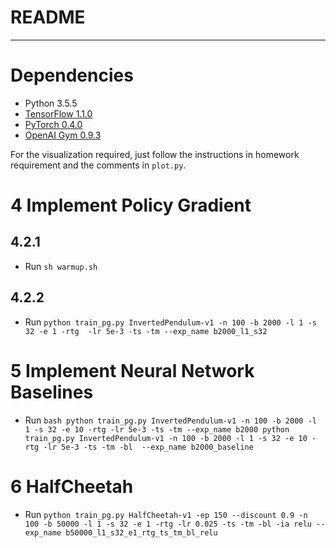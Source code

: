 ﻿# README

---
# Dependencies

- Python 3.5.5
- [TensorFlow 1.1.0](https://www.tensorflow.org/)
- [PyTorch 0.4.0](http://pytorch.org/)
- [OpenAI Gym 0.9.3](https://github.com/openai/gym) 

For the visualization required, just follow the instructions in homework requirement and the comments in `plot.py`.

# 4 Implement Policy Gradient

## 4.2.1

- Run `sh warmup.sh`

## 4.2.2

- Run `python train_pg.py InvertedPendulum-v1 -n 100 -b 2000 -l 1 -s 32 -e 1 -rtg 
    -lr 5e-3 -ts -tm --exp_name b2000_l1_s32`

# 5  Implement Neural Network Baselines

- Run ```bash
python train_pg.py InvertedPendulum-v1 -n 100 -b 2000 -l 1 -s 32 -e 10 -rtg -lr 5e-3 -ts -tm --exp_name b2000
python train_pg.py InvertedPendulum-v1 -n 100 -b 2000 -l 1 -s 32 -e 10 -rtg -lr 5e-3 -ts -tm -bl  --exp_name b2000_baseline```

# 6 HalfCheetah

- Run `python train_pg.py HalfCheetah-v1 -ep 150 --discount 0.9 -n 100 -b 50000 -l 1 -s 32 -e 1 -rtg -lr 0.025 -ts -tm -bl -ia relu --exp_name b50000_l1_s32_e1_rtg_ts_tm_bl_relu`
